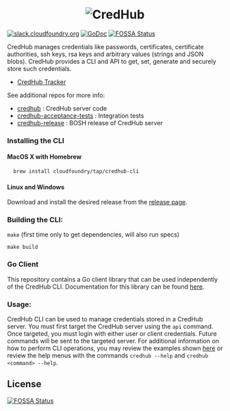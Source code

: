 # <div align="center"><img src="https://raw.githubusercontent.com/cloudfoundry-incubator/credhub/master/docs/images/logo.png" alt="CredHub"></div>

[![slack.cloudfoundry.org](https://slack.cloudfoundry.org/badge.svg)](https://slack.cloudfoundry.org)
[![GoDoc](https://godoc.org/github.com/golang/gddo?status.svg)](http://godoc.org/code.cloudfoundry.org/credhub-cli/credhub)
[![FOSSA Status](https://app.fossa.io/api/projects/git%2Bgithub.com%2Fcloudfoundry-incubator%2Fcredhub-cli.svg?type=shield)](https://app.fossa.io/projects/git%2Bgithub.com%2Fcloudfoundry-incubator%2Fcredhub-cli?ref=badge_shield)

CredHub manages credentials like passwords, certificates, certificate authorities, ssh keys, rsa keys and arbitrary values (strings and JSON blobs). CredHub provides a CLI and API to get, set, generate and securely store such credentials.

* [CredHub Tracker](https://www.pivotaltracker.com/n/projects/1977341)

See additional repos for more info:

* [credhub](https://code.cloudfoundry.org/credhub) :     CredHub server code
* [credhub-acceptance-tests](https://github.com/cloudfoundry-incubator/credhub-acceptance-tests) : Integration tests
* [credhub-release](https://github.com/pivotal-cf/credhub-release) : BOSH release of CredHub server

### Installing the CLI

#### MacOS X with Homebrew
```bash
  brew install cloudfoundry/tap/credhub-cli
```

#### Linux and Windows
Download and install the desired release from the [release page](https://github.com/cloudfoundry-incubator/credhub-cli/releases).

### Building the CLI:

`make` (first time only to get dependencies, will also run specs)

`make build`

### Go Client

This repository contains a Go client library that can be used independently of the CredHub CLI.  Documentation for this library can be found [here](https://godoc.org/code.cloudfoundry.org/credhub-cli/credhub).


### Usage:

CredHub CLI can be used to manage credentials stored in a CredHub server. You must first target the CredHub server using the `api` command. Once targeted, you must login with either user or client credentials. Future commands will be sent to the targeted server. For additional information on how to perform CLI operations, you may review the examples shown [here][1] or review the help menus with the commands `credhub --help` and `credhub <command> --help`.

[1]:https://credhub-api.cfapps.io


## License
[![FOSSA Status](https://app.fossa.io/api/projects/git%2Bgithub.com%2Fcloudfoundry-incubator%2Fcredhub-cli.svg?type=large)](https://app.fossa.io/projects/git%2Bgithub.com%2Fcloudfoundry-incubator%2Fcredhub-cli?ref=badge_large)